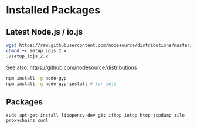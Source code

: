 # Installed Packages

## Latest Node.js / io.js

```bash
wget https://raw.githubusercontent.com/nodesource/distributions/master/deb/setup_iojs_2.x
chmod +x setup_iojs_2.x
./setup_iojs_2.x
```

See also: https://github.com/nodesource/distributions

```bash
npm install -g node-gyp
npm install -g node-gyp-install # for iojs
```

## Packages

```
sudo apt-get install libopencv-dev git iftop iotop htop tcpdump zile proxychains curl
```
